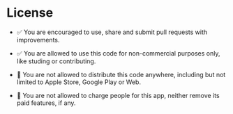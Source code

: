 # License

- ✅ You are encouraged to use, share and submit pull requests with improvements.

- ✅ You are allowed to use this code for non-commercial purposes only, like studing or contributing.

- 🚫 You are not allowed to distribute this code anywhere, including but not limited to Apple Store, Google Play or Web.

- 🚫 You are not allowed to charge people for this app, neither remove its paid features, if any.
